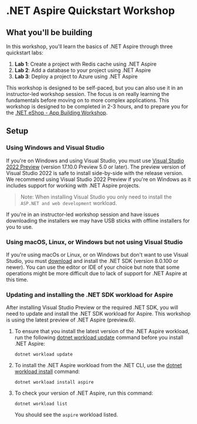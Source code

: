 # .NET Aspire Quickstart Workshop

## What you'll be building

In this workshop, you'll learn the basics of .NET Aspire through three quickstart labs:

1. **Lab 1**: Create a project with Redis cache using .NET Aspire
1. **Lab 2**: Add a database to your project using .NET Aspire
1. **Lab 3**: Deploy a project to Azure using .NET Aspire

This workshop is designed to be self-paced, but you can also use it in an instructor-led workshop session. The focus is on really learning the fundamentals before moving on to more complex applications. This workshop is designed to be completed in 2-3 hours, and to prepare you for the [.NET eShop - App Building Workshop](https://github.com/dotnet-presentations/eshop-app-workshop).

## Setup

### Using Windows and Visual Studio

If you're on Windows and using Visual Studio, you must use [Visual Studio 2022 Preview](https://visualstudio.com/preview) (version 17.10.0 Preview 5.0 or later). The preview version of Visual Studio 2022 is safe to install side-by-side with the release version. We recommend using Visual Studio 2022 Preview if you're on Windows as it includes support for working with .NET Aspire projects.

> Note: When installing Visual Studio you only need to install the `ASP.NET and web development` workload.

If you're in an instructor-led workshop session and have issues downloading the installers we may have USB sticks with offline installers for you to use.

### Using macOS, Linux, or Windows but not using Visual Studio

If you're using macOs or Linux, or on Windows but don't want to use Visual Studio, you must [download](https://www.microsoft.com/net/download) and install the .NET SDK (version 8.0.100 or newer). You can use the editor or IDE of your choice but note that some operations might be more difficult due to lack of support for .NET Aspire at this time.

### Updating and installing the .NET SDK workload for Aspire

After installing Visual Studio Preview or the required .NET SDK, you will need to update and install the .NET SDK workload for Aspire. This workshop is using the latest preview of .NET Aspire (preview.6).

1. To ensure that you install the latest version of the .NET Aspire workload, run the following [dotnet workload update](/dotnet/core/tools/dotnet-workload-update) command before you install .NET Aspire:

    ```dotnetcli
    dotnet workload update
    ```

1. To install the .NET Aspire workload from the .NET CLI, use the [dotnet workload install](/dotnet/core/tools/dotnet-workload-install) command:

    ```dotnetcli
    dotnet workload install aspire
    ```

1. To check your version of .NET Aspire, run this command:

    ```dotnetcli
    dotnet workload list
    ```

    You should see the `aspire` workload listed.
